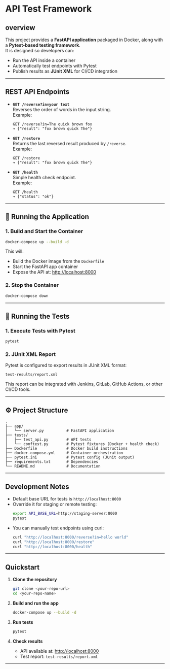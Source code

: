 # API Test Framework

## overview
This project provides a **FastAPI application** packaged in Docker, along with a **Pytest-based testing framework**.  
It is designed so developers can:
- Run the API inside a container
- Automatically test endpoints with Pytest
- Publish results as **JUnit XML** for CI/CD integration

---

## REST API Endpoints

- **`GET /reverse?in=your text`**  
  Reverses the order of words in the input string.  
  Example:  
  ```http
  GET /reverse?in=The quick brown fox
  → {"result": "fox brown quick The"}
  ```

- **`GET /restore`**  
  Returns the last reversed result produced by `/reverse`.  
  Example:  
  ```http
  GET /restore
  → {"result": "fox brown quick The"}
  ```

- **`GET /health`**  
  Simple health check endpoint.  
  Example:  
  ```http
  GET /health
  → {"status": "ok"}
  ```

---

## 🐳 Running the Application

### 1. Build and Start the Container
```bash
docker-compose up --build -d
```

This will:
- Build the Docker image from the `Dockerfile`
- Start the FastAPI app container
- Expose the API at: [http://localhost:8000](http://localhost:8000)

### 2. Stop the Container
```bash
docker-compose down
```

---

## 🧪 Running the Tests

### 1. Execute Tests with Pytest
```bash
pytest
```

### 2. JUnit XML Report
Pytest is configured to export results in JUnit XML format:

```
test-results/report.xml
```

This report can be integrated with Jenkins, GitLab, GitHub Actions, or other CI/CD tools.

---

## ⚙️ Project Structure

```
.
├── app/
│   └── server.py          # FastAPI application
├── tests/
│   ├── test_api.py        # API tests
│   └── conftest.py        # Pytest fixtures (Docker + health check)
├── Dockerfile             # Docker build instructions
├── docker-compose.yml     # Container orchestration
├── pytest.ini             # Pytest config (JUnit output)
├── requirements.txt       # Dependencies
└── README.md              # Documentation
```

---

##  Development Notes
- Default base URL for tests is `http://localhost:8000`
- Override it for staging or remote testing:
  ```bash
  export API_BASE_URL=http://staging-server:8000
  pytest
  ```
- You can manually test endpoints using curl:
  ```bash
  curl "http://localhost:8000/reverse?in=hello world"
  curl "http://localhost:8000/restore"
  curl "http://localhost:8000/health"
  ```

---

## Quickstart

1. **Clone the repository**
   ```bash
   git clone <your-repo-url>
   cd <your-repo-name>
   ```

2. **Build and run the app**
   ```bash
   docker-compose up --build -d
   ```

3. **Run tests**
   ```bash
   pytest
   ```

4. **Check results**
   - API available at: [http://localhost:8000](http://localhost:8000)  
   - Test report: `test-results/report.xml`  

---

